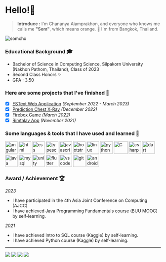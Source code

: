 # Hello!👋
> **Introduce :** I'm Chananya Aiamprakhon, and everyone who knows me calls me **"Som"**, which means orange. 🍊 I'm from Bangkok, Thailand.

![somchx](https://github.com/somchx/somchx/assets/90122247/9cb1e8ca-17b6-4cc8-964d-965c5b41feeb)

### Educational Background 🎓
- Bachelor of Science in Computing Science, Silpakorn University (Nakhon Pathom, Thailand), Class of 2023
- Second Class Honors ✨
- GPA : 3.50

###  Here are some projects that I've finished 🚀
 - [x] [ESText Web Application](https://es-text-somchx.vercel.app/Home)  _(September 2022 - March 2023)_
 - [x] [Prediction Chest X-Ray](https://colab.research.google.com/drive/1qAf_EygIP1i5MV4CKLfBWSUhUNLnfo5L?usp=sharing)  _(December 2022)_
 - [x] [Firebox Game](https://simmer.io/@somchx/firebox) _(March 2022)_
 - [x] [Rimtalay App](https://rimtalay.vercel.app#/home) _(November 2021)_

### Some languages & tools that I have used and learned 📖
<p align="left">
<img src="https://cdn.jsdelivr.net/gh/devicons/devicon/icons/angularjs/angularjs-original.svg" alt="angular" width="40"/>
<img src="https://cdn.jsdelivr.net/gh/devicons/devicon/icons/html5/html5-original-wordmark.svg" alt="html" width="40"/>
<img src="https://cdn.jsdelivr.net/gh/devicons/devicon/icons/css3/css3-original-wordmark.svg" alt="css" width="40" />  
<img src="https://cdn.jsdelivr.net/gh/devicons/devicon/icons/typescript/typescript-original.svg" alt="typescript" width="40" />
<img src="https://cdn.jsdelivr.net/gh/devicons/devicon/icons/javascript/javascript-original.svg" alt="javascript" width="40"  />
<img src="https://cdn.jsdelivr.net/gh/devicons/devicon/icons/bootstrap/bootstrap-original.svg" alt="bootstrap" width="40" />      
<img src="https://cdn.jsdelivr.net/gh/devicons/devicon/icons/linux/linux-original.svg" alt="linux" width="40"/>       
<img src="https://cdn.jsdelivr.net/gh/devicons/devicon/icons/python/python-original.svg" alt="python" width="40" />
<img src="https://cdn.jsdelivr.net/gh/devicons/devicon/icons/c/c-original.svg" alt="C" width="45" height="40" />
<img src="https://cdn.jsdelivr.net/gh/devicons/devicon/icons/csharp/csharp-original.svg" alt="csharp" width="40" />
<img src="https://cdn.jsdelivr.net/gh/devicons/devicon/icons/dart/dart-original.svg" alt="dart" width="40" />
<img src="https://cdn.jsdelivr.net/gh/devicons/devicon/icons/java/java-original.svg" alt="java" width="40" />
<img src="https://cdn.jsdelivr.net/gh/devicons/devicon/icons/mysql/mysql-original.svg" alt="mysql" width="40" />
<img src="https://cdn.jsdelivr.net/gh/devicons/devicon/icons/unity/unity-original.svg" alt="unity" width="40" />
<img src="https://cdn.jsdelivr.net/gh/devicons/devicon/icons/flutter/flutter-original.svg" alt="flutter" width="40" />  
<img src="https://cdn.jsdelivr.net/gh/devicons/devicon/icons/vscode/vscode-original.svg" alt="vscode" width="40" />
<img src="https://cdn.jsdelivr.net/gh/devicons/devicon/icons/git/git-original.svg" alt="git" width="40" />  
<img src="https://cdn.jsdelivr.net/gh/devicons/devicon/icons/androidstudio/androidstudio-original.svg" alt="androidstudio" width="40" />  
          
          
</p>

### Award / Achievement 🏆
_2023_
- I have participated in the 4th Asia Joint Conference on Computing (AJCC)
- I have achieved Java Programming Fundamentals course (BUU MOOC) by self-learning.

_2021_
- I have achieved Intro to SQL course (Kaggle) by self-learning.
- I have achieved Python course (Kaggle) by self-learning.

<hr>
<div class="contact">
<a href = "mailto: som-chananya@hotmail.com"><img src="https://img.shields.io/badge/Microsoft_Outlook-0078D4?style=for-the-badge&logo=microsoft-outlook&logoColor=white"/></a>
<a href = "mailto: somchangechananya@gmail.com"><img src="https://img.shields.io/badge/Gmail-D14836?style=for-the-badge&logo=gmail&logoColor=white"/></a>
<a href="https://www.facebook.com/ssomchange18/"><img src="https://img.shields.io/badge/Facebook-1877F2?style=for-the-badge&logo=facebook&logoColor=white"/></a>
<a href="https://github.com/somchx/"><img src="https://img.shields.io/badge/GitHub-100000?style=for-the-badge&logo=github&logoColor=white"/></a>


</div>


